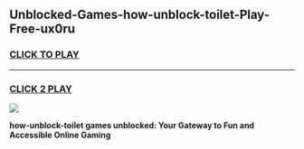 
## Unblocked-Games-how-unblock-toilet-Play-Free-ux0ru
<h3>
<a href="https://premium76.site?title=how-unblock-toilet&ref=21A">CLICK TO PLAY</a></h3>
<hr>

<h3>
<a href="https://premium76.site?title=how-unblock-toilet&ref=21A">CLICK 2 PLAY</a>
  
</h3>

<a href="https://premium76.site?title=how-unblock-toilet&ref=21A"><img src="https://clearcache.store/games.png"></a>


**how-unblock-toilet games unblocked: Your Gateway to Fun and Accessible Online Gaming**
